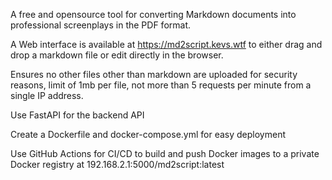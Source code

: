 A free and opensource tool for converting Markdown documents into professional screenplays in the PDF format.

A Web interface is available at https://md2script.kevs.wtf to either drag and drop a markdown file or edit directly in the browser.

Ensures no other files other than markdown are uploaded for security reasons, limit of 1mb per file, not more than 5 requests per minute from a single IP address.

Use FastAPI for the backend API

Create a Dockerfile and docker-compose.yml for easy deployment

Use GitHub Actions for CI/CD to build and push Docker images to a private Docker registry at 192.168.2.1:5000/md2script:latest

